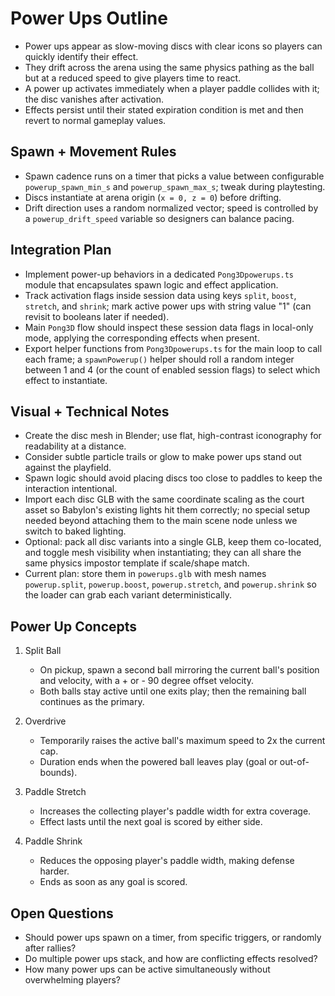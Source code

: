 Power Ups Outline
=================

- Power ups appear as slow-moving discs with clear icons so players can quickly identify their effect.
- They drift across the arena using the same physics pathing as the ball but at a reduced speed to give players time to react.
- A power up activates immediately when a player paddle collides with it; the disc vanishes after activation.
- Effects persist until their stated expiration condition is met and then revert to normal gameplay values.

Spawn + Movement Rules
----------------------
- Spawn cadence runs on a timer that picks a value between configurable `powerup_spawn_min_s` and `powerup_spawn_max_s`; tweak during playtesting.
- Discs instantiate at arena origin (`x = 0, z = 0`) before drifting.
- Drift direction uses a random normalized vector; speed is controlled by a `powerup_drift_speed` variable so designers can balance pacing.

Integration Plan
----------------
- Implement power-up behaviors in a dedicated `Pong3Dpowerups.ts` module that encapsulates spawn logic and effect application.
- Track activation flags inside session data using keys `split`, `boost`, `stretch`, and `shrink`; mark active power ups with string value "1" (can revisit to booleans later if needed).
- Main `Pong3D` flow should inspect these session data flags in local-only mode, applying the corresponding effects when present.
- Export helper functions from `Pong3Dpowerups.ts` for the main loop to call each frame; a `spawnPowerup()` helper should roll a random integer between 1 and 4 (or the count of enabled session flags) to select which effect to instantiate.

Visual + Technical Notes
------------------------
- Create the disc mesh in Blender; use flat, high-contrast iconography for readability at a distance.
- Consider subtle particle trails or glow to make power ups stand out against the playfield.
- Spawn logic should avoid placing discs too close to paddles to keep the interaction intentional.
- Import each disc GLB with the same coordinate scaling as the court asset so Babylon's existing lights hit them correctly; no special setup needed beyond attaching them to the main scene node unless we switch to baked lighting.
- Optional: pack all disc variants into a single GLB, keep them co-located, and toggle mesh visibility when instantiating; they can all share the same physics impostor template if scale/shape match.
- Current plan: store them in `powerups.glb` with mesh names `powerup.split`, `powerup.boost`, `powerup.stretch`, and `powerup.shrink` so the loader can grab each variant deterministically.

Power Up Concepts
-----------------
1. Split Ball
   - On pickup, spawn a second ball mirroring the current ball's position and velocity, with a + or - 90 degree offset velocity.
   - Both balls stay active until one exits play; then the remaining ball continues as the primary.

2. Overdrive
   - Temporarily raises the active ball's maximum speed to 2x the current cap.
   - Duration ends when the powered ball leaves play (goal or out-of-bounds).

3. Paddle Stretch
   - Increases the collecting player's paddle width for extra coverage.
   - Effect lasts until the next goal is scored by either side.

4. Paddle Shrink
   - Reduces the opposing player's paddle width, making defense harder.
   - Ends as soon as any goal is scored.

Open Questions
-------------
- Should power ups spawn on a timer, from specific triggers, or randomly after rallies?
- Do multiple power ups stack, and how are conflicting effects resolved?
- How many power ups can be active simultaneously without overwhelming players?
